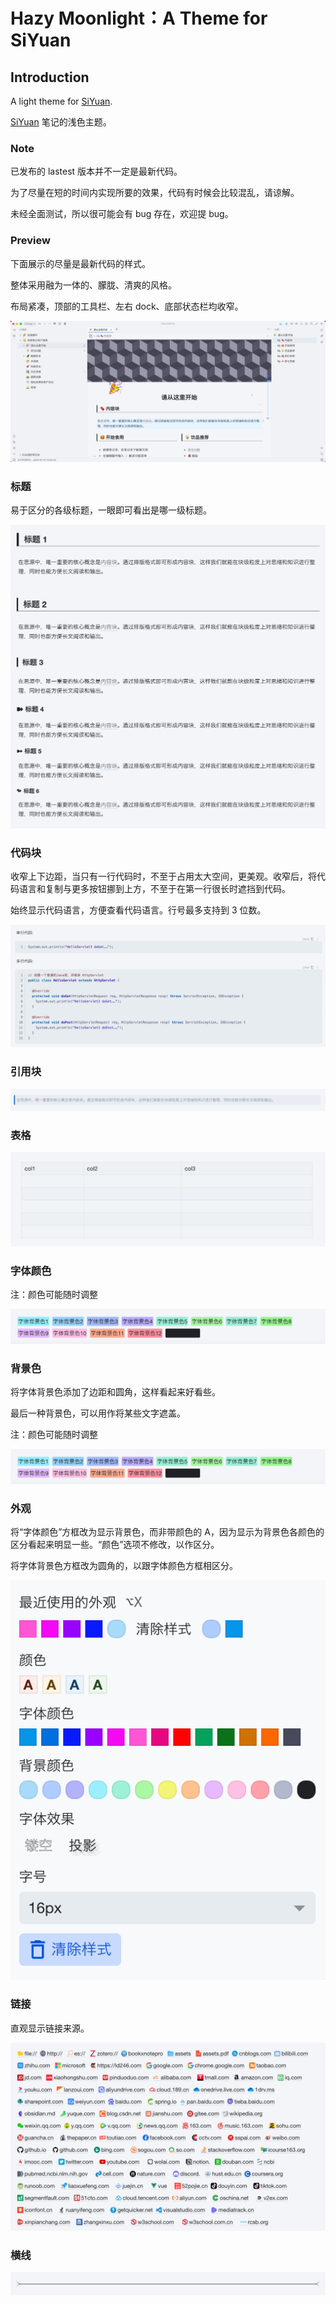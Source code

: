 # Hazy Moonlight：A Theme for SiYuan

## Introduction

A light theme for [SiYuan](http://github.com/siyuan-note/siyuan).

[SiYuan](http://github.com/siyuan-note/siyuan) 笔记的浅色主题。

### Note

已发布的 lastest 版本并不一定是最新代码。

为了尽量在短的时间内实现所要的效果，代码有时候会比较混乱，请谅解。

未经全面测试，所以很可能会有 bug 存在，欢迎提 bug。

### Preview

下面展示的尽量是最新代码的样式。

整体采用融为一体的、朦胧、清爽的风格。

布局紧凑，顶部的工具栏、左右 dock、底部状态栏均收窄。

![1682427206132](preview.png)

### 标题

易于区分的各级标题，一眼即可看出是哪一级标题。

![1682427376672](image/README/titles.png)

### 代码块

收窄上下边距，当只有一行代码时，不至于占用太大空间，更美观。收窄后，将代码语言和复制与更多按钮挪到上方，不至于在第一行很长时遮挡到代码。

始终显示代码语言，方便查看代码语言。行号最多支持到 3 位数。

![1682427072462](image/README/codeblock.png)

### 引用块

![1682427462008](image/README/blockquote.png)

### 表格

![1682432959720](image/README/table.png)

### 字体颜色

注：颜色可能随时调整

![1682432959720](image/README/fontcolor.png)

### 背景色

将字体背景色添加了边距和圆角，这样看起来好看些。

最后一种背景色，可以用作将某些文字遮盖。

注：颜色可能随时调整

![1682432959720](image/README/bgcolor.png)

### 外观

将“字体颜色”方框改为显示背景色，而非带颜色的 A，因为显示为背景色各颜色的区分看起来明显一些。“颜色”选项不修改，以作区分。

将字体背景色方框改为圆角的，以跟字体颜色方框相区分。

![Colors](image/README/appearance.png)

### 链接

直观显示链接来源。

![Links](image/README/links.png)

### 横线

![1687583531752](image/README/hr.png)
